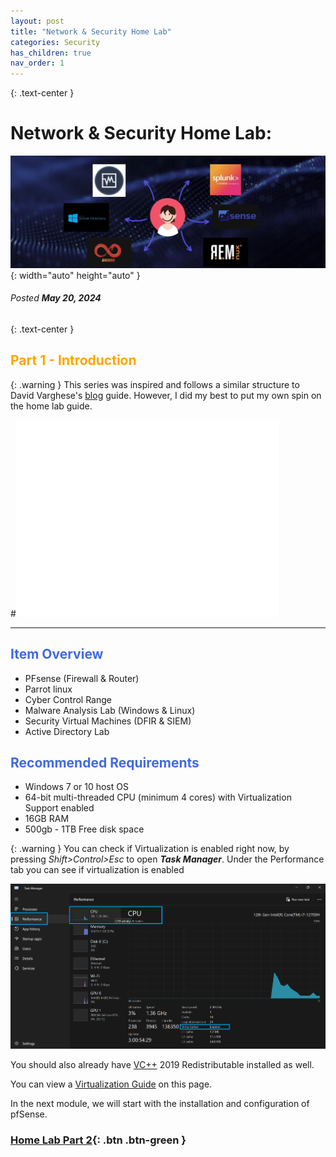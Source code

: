 ```yaml
---
layout: post
title: "Network & Security Home Lab"
categories: Security
has_children: true
nav_order: 1
---
```


{: .text-center }
# Network & Security Home Lab: 

![banner](/assets/banner.jpg){: width="auto" height="auto" }
###### Posted ***May 20, 2024***

{: .text-center }
## <span style="color: orange; font-weight: bold;">Part 1 - Introduction</span>


{: .warning }
This series was inspired and follows a similar structure to David Varghese's [blog] guide.
However, I did my best to put my own spin on the home lab guide. 

#<iframe width="420" height="315" src="//www.youtube.com/embed/w0K1wwSJZoc" frameborder="0" allowfullscreen="allowfullscreen">&nbsp;</iframe>

----

## <span style="color: royalblue; font-weight: bold;">Item Overview</span>

- PFsense (Firewall & Router)
- Parrot linux
- Cyber Control Range 
- Malware Analysis Lab (Windows & Linux)
- Security Virtual Machines (DFIR & SIEM)
- Active Directory Lab


##  <span style="color: royalblue; font-weight: bold;">Recommended Requirements</span> 
- Windows 7 or 10 host OS
- 64-bit multi-threaded CPU (minimum 4 cores) with Virtualization Support enabled
- 16GB RAM
- 500gb - 1TB Free disk space


{: .warning }
You can check if Virtualization is enabled right now, by pressing *Shift>Control>Esc* to open ***Task Manager***. Under the Performance tab you can see if virtualization is enabled

![taskm](/assets/taskm.png)


You should also already have [VC++] 2019 Redistributable installed as well.

You can view a [Virtualization Guide] on this page.


In the next module, we will start with the installation and configuration of pfSense.


### [Home Lab Part 2]({{site.baseurl}}/security/2024-05-16-homelabpart2/){: .btn .btn-green }

[VirtualBox]: https://www.virtualbox.org/wiki/Downloads

[Virtualization Guide]: https://bce.berkeley.edu/enabling-virtualization-in-your-pc-bios.html

[VC++]: https://learn.microsoft.com/en-us/cpp/windows/latest-supported-vc-redist?view=msvc-170

[blog]: https://blog.davidvarghese.dev/posts/building-home-lab-part-1/

